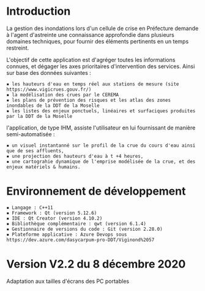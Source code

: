 # Introduction

La gestion des inondations lors d'un cellule de crise en Préfecture demande à l'agent d'astreinte une connaissance approfondie dans plusieurs domaines techniques, pour fournir des éléments pertinents en un temps restreint.

L'objectif de cette application est d'agréger toutes les informations connues, et dégager les axes prioritaires d'intervention des services. Ainsi sur base des données suivantes :

    ▪ les hauteurs d'eau en temps réel aux stations de mesure (site https://www.vigicrues.gouv.fr/)
    ▪ la modélisation des crues par le CEREMA
    ▪ les plans de prévention des risques et les atlas des zones inondables de la DDT de la Moselle
    ▪ les listes des enjeux ponctuels, linéaires et surfaciques produites par la DDT de la Moselle

l'application, de type IHM, assiste l'utilisateur en lui fournissant de manière semi-automatisée :

    ▪ un visuel instantanné sur le profil de la crue du cours d'eau ainsi que de ses affluents,
    ▪ une projection des hauteurs d'eau à t +4 heures, 
    ▪ une cartograhie dynamique de l'emprise modélisée de la crue, et des enjeux matériels & humains.

# Environnement de développement

    ▪ Langage : C++11
    ▪ Framework : Qt (version 5.12.6)
    ▪ IDE : Qt Creator (version 4.10.2)
    ▪ Bibliothèque complémentaire : qwt (version 6.1.4)
    ▪ Gestionnaire de versions du code : Git (version 2.28.0)
    ▪ Plateforme applicative : Azure Devops sous https://dev.azure.com/dasycarpum-pro-DDT/Viginond%2057

# Version V2.2 du 8 décembre 2020

Adaptation aux tailles d'écrans des PC portables
